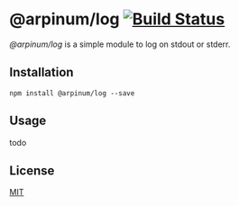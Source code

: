 # @arpinum/log [![Build Status](https://travis-ci.org/arpinum-js-engine/js-engine-log.svg?branch=master)](https://travis-ci.org/arpinum-js-engine/js-engine-log)

> 
> <cite></cite>

*@arpinum/log* is a simple module to log on stdout or stderr.

## Installation

    npm install @arpinum/log --save

## Usage

todo

## License

[MIT](LICENSE)
